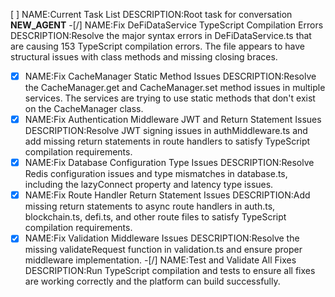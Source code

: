 [ ] NAME:Current Task List DESCRIPTION:Root task for conversation __NEW_AGENT__
-[/] NAME:Fix DeFiDataService TypeScript Compilation Errors DESCRIPTION:Resolve the major syntax errors in DeFiDataService.ts that are causing 153 TypeScript compilation errors. The file appears to have structural issues with class methods and missing closing braces.
-[x] NAME:Fix CacheManager Static Method Issues DESCRIPTION:Resolve the CacheManager.get and CacheManager.set method issues in multiple services. The services are trying to use static methods that don't exist on the CacheManager class.
-[x] NAME:Fix Authentication Middleware JWT and Return Statement Issues DESCRIPTION:Resolve JWT signing issues in authMiddleware.ts and add missing return statements in route handlers to satisfy TypeScript compilation requirements.
-[x] NAME:Fix Database Configuration Type Issues DESCRIPTION:Resolve Redis configuration issues and type mismatches in database.ts, including the lazyConnect property and latency type issues.
-[x] NAME:Fix Route Handler Return Statement Issues DESCRIPTION:Add missing return statements to async route handlers in auth.ts, blockchain.ts, defi.ts, and other route files to satisfy TypeScript compilation requirements.
-[x] NAME:Fix Validation Middleware Issues DESCRIPTION:Resolve the missing validateRequest function in validation.ts and ensure proper middleware implementation.
-[/] NAME:Test and Validate All Fixes DESCRIPTION:Run TypeScript compilation and tests to ensure all fixes are working correctly and the platform can build successfully.